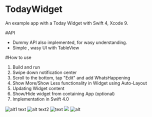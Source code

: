 # TodayWidget
An example app with a Today Widget with Swift 4, Xcode 9.

#API
- Dummy API also implemented, for wasy understanding.
- Simple , wasy UI with TableView

#How to use
1. Build and run
2. Swipe down notification center
3. Scroll to the bottom, tap "Edit" and add WhatsHappening
4. Show More/Show Less functionality in Widget using Auto-Layout
5. Updating Widget content
6. Show/Hide widget from containing App (optional)
7. Implementation in Swift 4.0

![alt1 text](https://www.gravatar.com/avatar/4cf620221f7e622260f8424b8142451f?s=328&d=identicon&r=PG)
![alt text2](https://www.gravatar.com/avatar/4cf620221f7e622260f8424b8142451f?s=328&d=identicon&r=PG)
![ text](https://www.gravatar.com/avatar/4cf620221f7e622260f8424b8142451f?s=328&d=identicon&r=PG)
![](https://www.gravatar.com/avatar/4cf620221f7e622260f8424b8142451f?s=328&d=identicon&r=PG)
![alt](https://www.gravatar.com/avatar/4cf620221f7e622260f8424b8142451f?s=328&d=identicon&r=PG)
